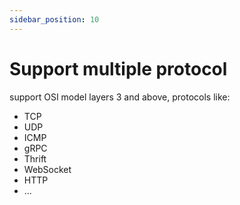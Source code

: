 ```yaml
---
sidebar_position: 10
---
```


# Support multiple protocol

support OSI model layers 3 and above, protocols like:

- TCP
- UDP
- ICMP
- gRPC
- Thrift
- WebSocket
- HTTP
- ...